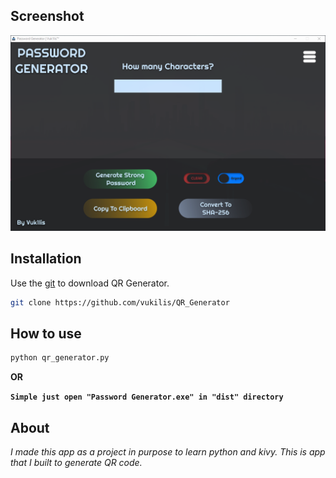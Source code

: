 ## Screenshot
![Image of Yaktocat](https://raw.githubusercontent.com/vukilis/password_generator/main/assets/APP.png)

## Installation

Use the [git](https://git-scm.com/) to download QR Generator.

```bash
git clone https://github.com/vukilis/QR_Generator
```
## How to use
```bash
python qr_generator.py
```
**OR**

**``
Simple just open "Password Generator.exe" in "dist" directory
``**

## About

_I made this app as a project in purpose to learn python and kivy. This is app that I built to generate QR code._